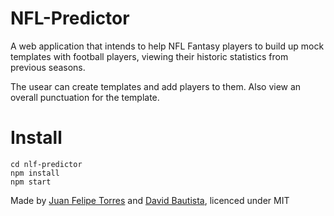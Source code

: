 # NFL-Predictor

A web application that intends to help NFL Fantasy players to build up mock templates with football players, viewing their historic statistics from previous seasons.


The usear can create templates and add players to them. Also view an overall punctuation for the template.

# Install

 ```
 cd nlf-predictor
 npm install
 npm start
 ```
 
Made by [Juan Felipe Torres](https://github.com/jftorresp) and [David Bautista](https://github.com/whatevercamps), licenced under MIT
